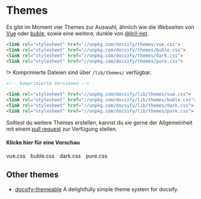 # Themes

Es gibt im Moment vier Themes zur Auswahl, ähnlich wie die Webseiten von [Vue](//vuejs.org) oder [buble](//buble.surge.sh), sowie eine weitere, dunkle von [@liril-net](https://github.com/liril-net).

```html
<link rel="stylesheet" href="//unpkg.com/docsify/themes/vue.css">
<link rel="stylesheet" href="//unpkg.com/docsify/themes/buble.css">
<link rel="stylesheet" href="//unpkg.com/docsify/themes/dark.css">
<link rel="stylesheet" href="//unpkg.com/docsify/themes/pure.css">
```

!> Komprimierte Dateien sind über `/lib/themes/` verfügbar.

```html
<!-- komprimierte Versionen -->

<link rel="stylesheet" href="//unpkg.com/docsify/lib/themes/vue.css">
<link rel="stylesheet" href="//unpkg.com/docsify/lib/themes/buble.css">
<link rel="stylesheet" href="//unpkg.com/docsify/lib/themes/dark.css">
<link rel="stylesheet" href="//unpkg.com/docsify/lib/themes/pure.css">
```

Solltest du weitere Themes erstellen, kannst du sie gerne der Allgemeinheit mit einem [pull request](https://github.com/QingWei-Li/docsify/pulls) zur Verfügung stellen.

#### Klicke hier für eine Vorschau

<div class="demo-theme-preview">
  <a data-theme="vue">vue.css</a>
  <a data-theme="buble">buble.css</a>
  <a data-theme="dark">dark.css</a>
  <a data-theme="pure">pure.css</a>
</div>

<style>
  .demo-theme-preview a {
    padding-right: 10px;
  }

  .demo-theme-preview a:hover {
    cursor: pointer;
    text-decoration: underline;
  }
</style>

<script>
  var preview = Docsify.dom.find('.demo-theme-preview');
  var themes = Docsify.dom.findAll('[rel="stylesheet"]');

  preview.onclick = function (e) {
    var title = e.target.getAttribute('data-theme')

    themes.forEach(function (theme) {
      theme.disabled = theme.title !== title
    });
  };
</script>



## Other themes

- [docsify-themeable](https://jhildenbiddle.github.io/docsify-themeable/#/) A delightfully simple theme system for docsify.
